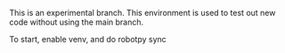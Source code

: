 This is an experimental branch. This environment is used to test out new code without using the main branch. 

To start, enable venv, and do robotpy sync 